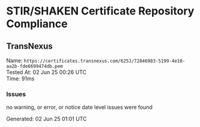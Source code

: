 # STIR/SHAKEN Certificate Repository Compliance

## TransNexus

Name: `https://certificates.transnexus.com/625J/72846983-5199-4e10-aa2b-fde6699474db.pem`\
Tested At: 02 Jun 25 00:26 UTC\
Time: 91ms

### Issues

no warning, or error, or notice date level issues were found

Generated: 02 Jun 25 01:01 UTC